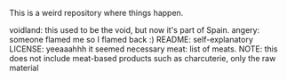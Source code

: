 This is a weird repository where things happen.

voidland: this used to be the void, but now it's part of Spain.
angery: someone flamed me so I flamed back :)
README: self-explanatory
LICENSE: yeeaaahhh it seemed necessary
meat: list of meats. NOTE: this does not include meat-based products such as charcuterie, only the raw material
